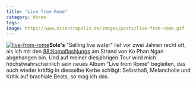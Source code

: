 ```yaml
---
title: "Live from Rome"
category: Hören
tags: 
image: https://www.misantropolis.de/images/posts/live-from-rome.gif
---
```


[![](http://www.misantropolis.de/wp-content/uploads/2008/04/live-from-rome.gif "live-from-rome")](http://www.misantropolis.de/wp-content/uploads/2008/04/live-from-rome.gif)**Sole's** "Selling live water" lief vor zwei Jahren recht oft, als ich mit den [88:Komaflashjungs](http://www.88komaflash.com) am Strand von Ko Phan Ngan abgehangen bin. Und auf meiner diesjährigen Tour wird mich höchstwahrscheinlich sein neues Album "Live from Rome" begleiten, das auch wieder kräftig in diesselbe Kerbe schlägt: Selbsthaß, Melancholie und Kritik auf brachiale Beats, so mag ich das.